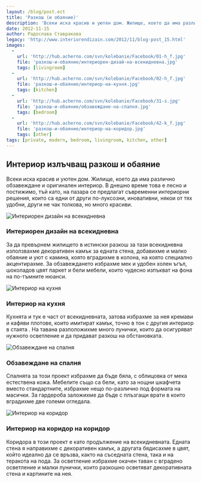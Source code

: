 ```yaml
---
layout: /blog/post.ect
title: 'Разкош (и обаяние)'
description: 'Всеки иска красив и уютен дом. Жилище, което да има различно обзавеждане и оригинален интериор. В днешно време това е лесно и постижимо, тъй като, на пазара се предлагат съвременни интериорни решения, които са едни от други по-луксозни, иновативни, някои от тях удобни, други не чак толкова, но много красиви.'
date: 2012-11-15
author: Радослава Ставракова
legacy: 'http://www.interiorendizain.com/2012/11/blog-post_15.html'
images:
  -
    url: 'http://hub.acherno.com/svn/kolebanie/Facebook/01-h_f.jpg'
    file: 'разкош-и-обаяние/интериорен-дизай-на-всекидневна.jpg'
    tags: [livingroom]
  -
    url: 'http://hub.acherno.com/svn/kolebanie/Facebook/02-h_f.jpg'
    file: 'разкош-и-обаяние/интериор-на-кухня.jpg'
    tags: [kitchen]
  -
    url: 'http://hub.acherno.com/svn/kolebanie/Facebook/31-s.jpg'
    file: 'разкош-и-обаяние/обзавеждане-на-спалня.jpg'
    tags: [bedroom]
  -
    url: 'http://hub.acherno.com/svn/kolebanie/Facebook/42-k_f.jpg'
    file: 'разкош-и-обаяние/интериор-на-коридор.jpg'
    tags: [other]
tags: [private, modern, bedroom, livingroom, kitchen, other]
---
```

## Интериор излъчващ **разкош и обаяние**
Всеки иска красив и уютен дом. Жилище, което да има различно обзавеждане и оригинален интериор. В днешно време това е лесно и постижимо, тъй като, на пазара се предлагат съвременни интериорни решения, които са едни от други по-луксозни, иновативни, някои от тях удобни, други не чак толкова, но много красиви.

![Интериорен дизайн на всекидневна](разкош-и-обаяние/интериорен-дизай-на-всекидневна.jpg)
### Интериорен дизайн на **всекидневна**

За да превърнем жилището в истински разкош за тази всекидневна използвахме декоративен камък за едната стена, добавихме и малко обаяние и уют с камина, която вградихме в колона, на която специално акцентирахме. За обзавеждането избрахме мек и удобен холен ъгъл, шоколадов цвят паркет и бели мебели, които чудесно изпъкват на фона на по-тъмните нюанси.

![Интериор на кухня](разкош-и-обаяние/интериор-на-кухня.jpg)
### Интериор на **кухня**

Кухнята и тук е част от всекидневната, затова избрахме за нея кремави и кафяви плотове, които имитират камък, точно в тон с другия интериор в стаята . На тавана разположихме много лунички, които да осигуряват нужното осветление и да придават разкош на обстановката.

![Oбзавеждане на спалня](разкош-и-обаяние/обзавеждане-на-спалня.jpg)
### Oбзавеждане на **спалня**

Спалнята за този проект избрахме да бъде бяла, с облицовка от мека естествена кожа. Мебелите също са бели, като за нощни шкафчета вместо стандартните, избрахме нещо по-различно под формата на масички. За гардероба заложихме да бъде с плъзгащи врати в които вградихме две големи огледала.

![Интериор на коридор](разкош-и-обаяние/интериор-на-коридор.jpg)
### Интериор на коридор на **коридор**

Коридора в този проект е като продължение на всекидневната. Едната стена я направихме с декоративен камък, а другата бядисахме в цвят, който идеално да се връзва, както на съседната стена, така и на теракота на пода. За осветление избрахме окачен таван с вградено осветление и малки лунички, които разкошно осветяват декоративната стена и картините на нея.